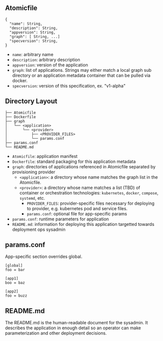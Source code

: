 ## Atomicfile

```
{
  "name": String,
  "description": String,
  "appversion": String,
  "graph": [ String, ...]
  "specversion": String,
}
```

* `name`: arbitrary name
* `description`: arbitrary description
* `appversion`: version of the application
* `graph`: list of applications. Strings may either match a local graph sub directory or an application metadata container that can be pulled via docker.
* `specversion`: version of this specification, ex. "v1-alpha"

## Directory Layout

```
├── Atomicfile
├── Dockerfile
├── graph
│   └── <application>
│       └── <provider>
│           ├── <PROVIDER_FILES>
│           └── params.conf
├── params.conf
└── README.md

```

* `Atomicfile`: application manifest
* `Dockerfile`: standard packaging for this application metadata
* `graph`: directories of applications referenced in Atomicfile separated by provisioning provider
  * `<application>`: a directory whose name matches the graph list in the Atomicfile.
  * `<provider>`: a directory whose name matches a list (TBD) of container or orchestration technologies: `kubernetes`, `docker`, `compose`, `systemd`, etc.
      * `PROVIDER_FILES`: provider-specific files necessary for deploying to provider, e.g. kubernetes pod and service files.
      * `params.conf`: optional file for app-specific params
* `params.conf`: runtime parameters for application
* `README.md`: information for deploying this application targetted towards deployment ops sysadmin


## params.conf

App-specific section overrides global.

```
[global]
foo = bar

[app1]
boo = baz

[app2]
foo = buzz
```

## README.md

The README.md is the human-readable document for the sysadmin. It describes the application in enough detail so an operator can make parameterization and other deployment decisions.

